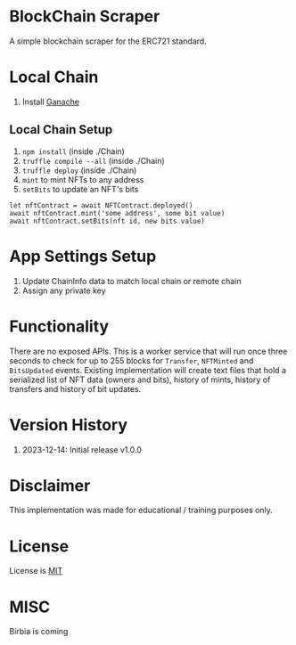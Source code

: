 # BlockChain Scraper

A simple blockchain scraper for  the ERC721 standard.

# Local Chain

1. Install [Ganache](https://www.trufflesuite.com/ganache)

## Local Chain Setup

1. `npm install` (inside ./Chain)
1. `truffle compile --all` (inside ./Chain)
1. `truffle deploy` (inside ./Chain)
1. `mint` to mint NFTs to any address
1. `setBits` to update an NFT's bits


```
let nftContract = await NFTContract.deployed()
await nftContract.mint('some address', some bit value)
await nftContract.setBits(nft id, new bits value)
```

# App Settings Setup

1. Update ChainInfo data to match local chain or remote chain
1. Assign any private key

# Functionality

There are no exposed APIs. This is a worker service that will run once three seconds to check for up to 255 blocks for `Transfer`, `NFTMinted` and `BitsUpdated` events. Existing implementation will create text files that hold a serialized list of NFT data (owners and bits), history of mints, history of transfers and history of bit updates.

# Version History

1. 2023-12-14: Initial release v1.0.0 

# Disclaimer

This implementation was made for educational / training purposes only.

# License

License is [MIT](https://en.wikipedia.org/wiki/MIT_License)

# MISC

Birbia is coming

